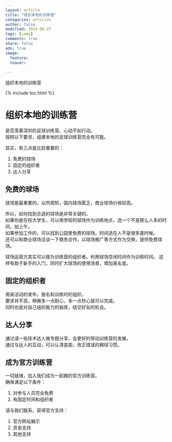 ```yaml
---
layout: article
title: "组织本地的训练营"
categories: articles
author: false
modified: 2014-08-27
tags: [camp]
comments: true
share: false
ads: true
image:
  feature: 
  teaser: 
  
---
```


组织本地的训练营

{% include toc.html %}


# 组织本地的训练营

是否羡慕深圳的足球训练营。心动不如行动。  
按照以下要求，组建本地的足球训练营完全有可能。

其实，有三点是比较重要的：   
1. 免费的球场  
2. 固定的组织者  
3. 达人分享  

## 免费的球场
球场是最重要的，众所周知，国内球场匮乏，商业球场价格较高。

所以，如何找到合适的球场是非常关键的。  
如果你是在校大学生，可以用学校的球场作为训练地点，选一个不是那么人多的时间，如上午。  
如果参加工作的，可以找到公园里免费的球场。时间选在人不是很多是时候。  
还可以和商业球场洽谈一下商务合作，以球场推广等方式作为交换，提供免费球场。  

球场运营方其实可以做为训练营的组织者。利用球场空闲时间作为训练时间。 这样有助于新手的入门，同时扩大球场的使用场景，增加美名度。

## 固定的组织者
用来活动的发布，报名和训练时的组织。  
要求并不高，稍微多一点耐心，多一点热心就可以完成。  
同时也是对自己组织能力的锻炼，结交好友的机会。  

## 达人分享
通过请一些技术达人做专题分享，会更好的带动训练营的发展。  
通过与达人的互动，可以认清差距，改正错误的踢球习惯。

## 成为官方训练营
一切就绪，加入我们成为一起踢的官方训练营。  
确保满足以下条件：  
1. 对参与人员完全免费  
2. 有固定时间和组织者  

请与我们联系，获得官方支持：  
1. 官方网站展示  
2. 资金支持  
3. 其他支持


